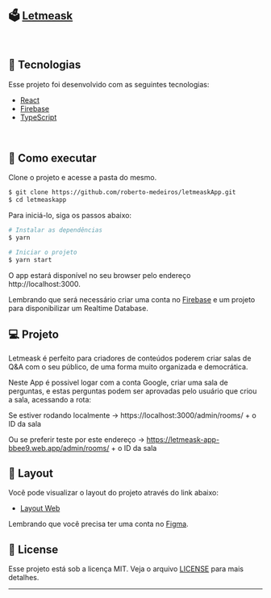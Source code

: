 ## 🗳 [ Letmeask](https://letmeask-app-bbee9.web.app)
<br/>

## 🧪 Tecnologias

Esse projeto foi desenvolvido com as seguintes tecnologias:

- [React](https://reactjs.org)
- [Firebase](https://firebase.google.com/)
- [TypeScript](https://www.typescriptlang.org/)
<br/>


## 🚀 Como executar

Clone o projeto e acesse a pasta do mesmo.

```bash
$ git clone https://github.com/roberto-medeiros/letmeaskApp.git
$ cd letmeaskapp
```

Para iniciá-lo, siga os passos abaixo:
```bash
# Instalar as dependências
$ yarn

# Iniciar o projeto
$ yarn start
```
O app estará disponível no seu browser pelo endereço http://localhost:3000.

Lembrando que será necessário criar uma conta no [Firebase](https://firebase.google.com/) e um projeto para disponibilizar um Realtime Database.
<br/>

## 💻 Projeto

Letmeask é perfeito para criadores de conteúdos poderem criar salas de Q&A com o seu público, de uma forma muito organizada e democrática. 

Neste App é possivel logar com a conta Google, criar uma sala de perguntas, e estas perguntas podem ser aprovadas pelo usuário que criou a sala, acessando a rota:

Se estiver rodando localmente -> https://localhost:3000/admin/rooms/ + o ID da sala

Ou se preferir teste por este endereço -> https://letmeask-app-bbee9.web.app/admin/rooms/ + o ID da sala
<br/>
 


## 🔖 Layout

Você pode visualizar o layout do projeto através do link abaixo:

- [Layout Web](https://www.figma.com/community/file/1009824839797878169/Letmeask) 

Lembrando que você precisa ter uma conta no [Figma](http://figma.com/).
<br/>


## 📝 License

Esse projeto está sob a licença MIT. Veja o arquivo [LICENSE](LICENSE.md) para mais detalhes.
<br/>

---
